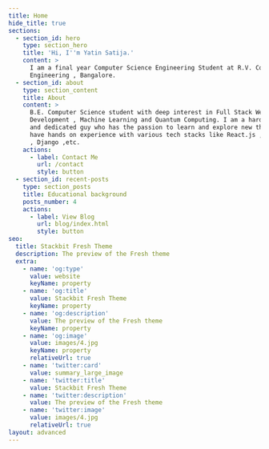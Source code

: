 ```yaml
---
title: Home
hide_title: true
sections:
  - section_id: hero
    type: section_hero
    title: 'Hi, I''m Yatin Satija.'
    content: >
      I am a final year Computer Science Engineering Student at R.V. College of
      Engineering , Bangalore.
  - section_id: about
    type: section_content
    title: About
    content: >
      B.E. Computer Science student with deep interest in Full Stack Web
      Development , Machine Learning and Quantum Computing. I am a hardworking
      and dedicated guy who has the passion to learn and explore new things. I
      have hands on experience with various tech stacks like React.js , Node.js
      , Django ,etc.
    actions:
      - label: Contact Me
        url: /contact
        style: button
  - section_id: recent-posts
    type: section_posts
    title: Educational background
    posts_number: 4
    actions:
      - label: View Blog
        url: blog/index.html
        style: button
seo:
  title: Stackbit Fresh Theme
  description: The preview of the Fresh theme
  extra:
    - name: 'og:type'
      value: website
      keyName: property
    - name: 'og:title'
      value: Stackbit Fresh Theme
      keyName: property
    - name: 'og:description'
      value: The preview of the Fresh theme
      keyName: property
    - name: 'og:image'
      value: images/4.jpg
      keyName: property
      relativeUrl: true
    - name: 'twitter:card'
      value: summary_large_image
    - name: 'twitter:title'
      value: Stackbit Fresh Theme
    - name: 'twitter:description'
      value: The preview of the Fresh theme
    - name: 'twitter:image'
      value: images/4.jpg
      relativeUrl: true
layout: advanced
---
```

